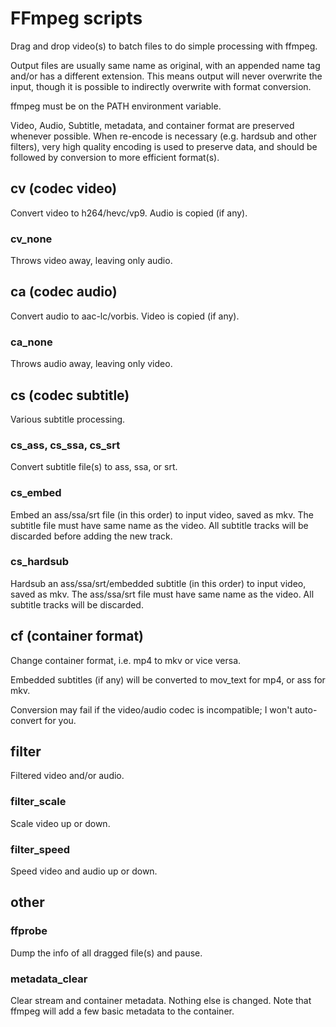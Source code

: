 # FFmpeg scripts #

Drag and drop video(s) to batch files to do simple processing with ffmpeg.

Output files are usually same name as original, with an appended name tag and/or has a different extension.
This means output will never overwrite the input, though it is possible to indirectly overwrite with format conversion.

ffmpeg must be on the PATH environment variable.

Video, Audio, Subtitle, metadata, and container format are preserved whenever possible.
When re-encode is necessary (e.g. hardsub and other filters), very high quality encoding is used to preserve data, and should be followed by conversion to more efficient format(s).

## cv (codec video) ##

Convert video to h264/hevc/vp9.  Audio is copied (if any).

### cv_none ###

Throws video away, leaving only audio.


## ca (codec audio) ##

Convert audio to aac-lc/vorbis.  Video is copied (if any).

### ca_none ###

Throws audio away, leaving only video.


## cs (codec subtitle) ##

Various subtitle processing.

### cs_ass, cs_ssa, cs_srt ###

Convert subtitle file(s) to ass, ssa, or srt.

### cs_embed ###

Embed an ass/ssa/srt file (in this order) to input video, saved as mkv.
The subtitle file must have same name as the video.
All subtitle tracks will be discarded before adding the new track.

### cs_hardsub ###

Hardsub an ass/ssa/srt/embedded subtitle (in this order) to input video, saved as mkv.
The ass/ssa/srt file must have same name as the video.
All subtitle tracks will be discarded.


## cf (container format) ##

Change container format, i.e. mp4 to mkv or vice versa.

Embedded subtitles (if any) will be converted to mov_text for mp4, or ass for mkv.

Conversion may fail if the video/audio codec is incompatible; I won't auto-convert for you.


## filter ##

Filtered video and/or audio.

### filter_scale ###

Scale video up or down.

### filter_speed ###

Speed video and audio up or down.



## other ##

### ffprobe ###

Dump the info of all dragged file(s) and pause.

### metadata_clear ###

Clear stream and container metadata.  Nothing else is changed.
Note that ffmpeg will add a few basic metadata to the container.